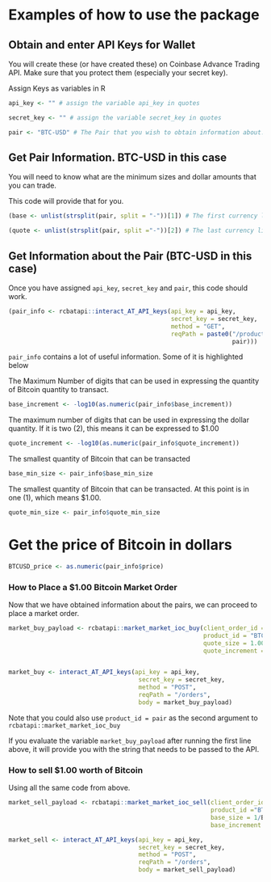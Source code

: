 # Examples of how to use the package

## Obtain and enter API Keys for Wallet

You will create these (or have created these) on Coinbase Advance Trading API. Make sure that you protect them (especially your secret key).

Assign Keys as variables in R

``` r
api_key <- "" # assign the variable api_key in quotes

secret_key <- "" # assign the variable secret_key in quotes

pair <- "BTC-USD" # The Pair that you wish to obtain information about.
```

## Get Pair Information. BTC-USD in this case

You will need to know what are the minimum sizes and dollar amounts that you can trade.

This code will provide that for you.

``` r
(base <- unlist(strsplit(pair, split = "-"))[1]) # The first currency listed (BTC in this example) 

(quote <- unlist(strsplit(pair, split ="-"))[2]) # The last currency listed (USD in this example)
```

## Get Information about the Pair (BTC-USD in this case)

Once you have assigned `api_key`, `secret_key` and `pair`, this code should work.

``` r
(pair_info <- rcbatapi::interact_AT_API_keys(api_key = api_key,
                                             secret_key = secret_key, 
                                             method = "GET", 
                                             reqPath = paste0("/products/",
                                                              pair)))
```

`pair_info` contains a lot of useful information. Some of it is highlighted below

The Maximum Number of digits that can be used in expressing the quantity of Bitcoin quantity to transact.

``` r
base_increment <- -log10(as.numeric(pair_info$base_increment))
```

The maximum number of digits that can be used in expressing the dollar quantity. If it is two (2), this means it can be expressed to \$1.00

``` r
quote_increment <- -log10(as.numeric(pair_info$quote_increment))
```

The smallest quantity of Bitcoin that can be transacted

``` r
base_min_size <- pair_info$base_min_size
```

The smallest quantity of Bitcoin that can be transacted. At this point is in one (1), which means \$1.00.

``` r
quote_min_size <- pair_info$quote_min_size
```

# Get the price of Bitcoin in dollars

``` r
BTCUSD_price <- as.numeric(pair_info$price)
```

### How to Place a $1.00 Bitcoin Market Order

Now that we have obtained information about the pairs, we can proceed to place a market order.

``` r
market_buy_payload <- rcbatapi::market_market_ioc_buy(client_order_id ="", 
                                                      product_id = "BTC-USD", 
                                                      quote_size = 1.00, 
                                                      quote_increment = quote_increment)


market_buy <- interact_AT_API_keys(api_key = api_key, 
                                    secret_key = secret_key, 
                                    method = "POST", 
                                    reqPath = "/orders",
                                    body = market_buy_payload)
```

Note that you could also use `product_id = pair` as the second argument to `rcbatapi::market_market_ioc_buy`

If you evaluate the variable `market_buy_payload` after running the first line above, it will provide you with the string that needs to be passed to the API.

### How to sell \$1.00 worth of Bitcoin

Using all the same code from above.

``` r
market_sell_payload <- rcbatapi::market_market_ioc_sell(client_order_id = "", 
                                                        product_id ="BTC-USD", 
                                                        base_size = 1/BTCUSD_price, 
                                                        base_increment = base_increment)

market_sell <- interact_AT_API_keys(api_key = api_key, 
                                    secret_key = secret_key,
                                    method = "POST",
                                    reqPath = "/orders",
                                    body = market_sell_payload)
```
